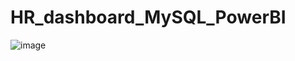 # HR_dashboard_MySQL_PowerBI

![image](https://user-images.githubusercontent.com/46009535/234857330-bf093199-f623-4d00-afa5-4bc64d87b8b5.png)
